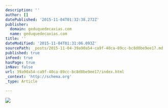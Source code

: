 ```yaml
---
description: ''
author: []
datePublished: '2015-11-04T01:32:38.272Z'
publisher:
  domain: geduquedecaxias.com
  name: geduquedecaxias.com
title: ''
dateModified: '2015-11-04T01:31:06.093Z'
sourcePath: _posts/2015-11-04-39a90a54-ca9f-40ca-89cc-bc8d0be9ee17.md
published: true
inFeed: true
hasPage: true
inNav: false
url: 39a90a54-ca9f-40ca-89cc-bc8d0be9ee17/index.html
_context: 'http://schema.org'
_type: Article

---
```

![](http://geduquedecaxias.com/wp-content/uploads/2013/05/GM-GaivotaSobreOsolPoente-Macau.jpg)